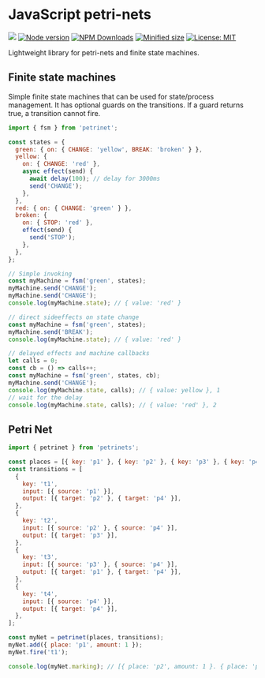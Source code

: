# JavaScript petri-nets

![](https://github.com/kevtiq/petrinets/workflows/test/badge.svg)
[![Node version](https://img.shields.io/npm/v/petrinets.svg?style=flat)](https://www.npmjs.com/package/petrinets)
[![NPM Downloads](https://img.shields.io/npm/dm/petrinets.svg?style=flat)](https://www.npmjs.com/package/petrinets)
[![Minified size](https://img.shields.io/bundlephobia/min/petrinets?label=minified)](https://www.npmjs.com/package/petrinets)
[![License: MIT](https://img.shields.io/badge/License-MIT-yellow.svg)](https://opensource.org/licenses/MIT)

Lightweight library for petri-nets and finite state machines.

## Finite state machines

Simple finite state machines that can be used for state/process management. It has optional guards on the transitions. If a guard returns true, a transition cannot fire.

```js
import { fsm } from 'petrinet';

const states = {
  green: { on: { CHANGE: 'yellow', BREAK: 'broken' } },
  yellow: {
    on: { CHANGE: 'red' },
    async effect(send) {
      await delay(100); // delay for 3000ms
      send('CHANGE');
    },
  },
  red: { on: { CHANGE: 'green' } },
  broken: {
    on: { STOP: 'red' },
    effect(send) {
      send('STOP');
    },
  },
};

// Simple invoking
const myMachine = fsm('green', states);
myMachine.send('CHANGE');
myMachine.send('CHANGE');
console.log(myMachine.state); // { value: 'red' }

// direct sideeffects on state change
const myMachine = fsm('green', states);
myMachine.send('BREAK');
console.log(myMachine.state); // { value: 'red' }

// delayed effects and machine callbacks
let calls = 0;
const cb = () => calls++;
const myMachine = fsm('green', states, cb);
myMachine.send('CHANGE');
console.log(myMachine.state, calls); // { value: yellow }, 1
// wait for the delay
console.log(myMachine.state, calls); // { value: 'red' }, 2
```

## Petri Net

```js
import { petrinet } from 'petrinets';

const places = [{ key: 'p1' }, { key: 'p2' }, { key: 'p3' }, { key: 'p4' }];
const transitions = [
  {
    key: 't1',
    input: [{ source: 'p1' }],
    output: [{ target: 'p2' }, { target: 'p4' }],
  },
  {
    key: 't2',
    input: [{ source: 'p2' }, { source: 'p4' }],
    output: [{ target: 'p3' }],
  },
  {
    key: 't3',
    input: [{ source: 'p3' }, { source: 'p4' }],
    output: [{ target: 'p1' }, { target: 'p4' }],
  },
  {
    key: 't4',
    input: [{ source: 'p4' }],
    output: [{ target: 'p4' }],
  },
];

const myNet = petrinet(places, transitions);
myNet.add({ place: 'p1', amount: 1 });
myNet.fire('t1');

console.log(myNet.marking); // [{ place: 'p2', amount: 1 }. { place: 'p4', amount: 1 }]
```
